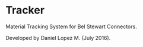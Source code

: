 Tracker
==

Material Tracking System for Bel Stewart Connectors. 

Developed by Daniel Lopez M. (July 2016).
